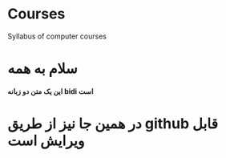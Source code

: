 # Courses
Syllabus of computer courses 

# سلام به همه
#### این یک متن دو زبانه bidi‌ است
# در همین جا نیز از طریق github قابل ویرایش است

